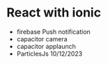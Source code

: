 # React with ionic 
- firebase Push notification
- capacitor camera
- capacitor applaunch
- ParticlesJs
10/12/2023
